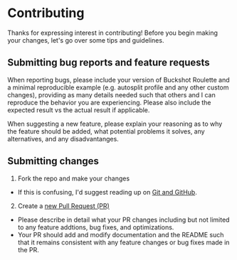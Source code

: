# Contributing

Thanks for expressing interest in contributing! Before you begin making your
changes, let's go over some tips and guidelines.

## Submitting bug reports and feature requests

When reporting bugs, please include your version of Buckshot Roulette and a
minimal reproducible example (e.g. autosplit profile and any other custom
changes), providing as many details needed such that others and I can reproduce
the behavior you are experiencing. Please also include the expected result vs
the actual result if applicable.

When suggesting a new feature, please explain your reasoning as to why the
feature should be added, what potential problems it solves, any alternatives,
and any disadvantanges.

## Submitting changes

1. Fork the repo and make your changes
  - If this is confusing, I'd suggest reading up on [Git and
  GitHub](https://docs.github.com/en/get-started/start-your-journey/about-github-and-git).
2. Create a [new Pull Request (PR)](https://github.com/Nydauron/BuckshotRouletteAutoSplit/pulls)
  - Please describe in detail what your PR changes including but not limited to
  any feature addtions, bug fixes, and optimizations.
  - Your PR should add and modify documentation and the README such that it
  remains consistent with any feature changes or bug fixes made in the PR.
